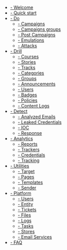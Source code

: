 * [- Welcome](/ "Welcome Page")
* [- Quick start](getting-started.md "Quick Start")
* [- Do](do.md "Do")
    - [- Campaigns]()
    - [- Campaigns groups]()
    - [- Post Campaigns]()
    - [- Emulations]()
    - [- Attacks]()
* [- Drill](drill.md "Drill")
    - [- Courses]()
    - [- Stories]()
    - [- Tracks]()
    - [- Categories]()
    - [- Groups]()
    - [- Announcements]()
    - [- Users]()
    - [- Badges]()
    - [- Policies]()
    - [- Content Logs]()
* [- Detect](detect.md "Detect")
    - [- Analyzed Emails]()
    - [- Leaked Credentials]()
    - [- IOC]()
    - [- Response]()
* [- Analytics](detect.md "Analytics")
    - [- Reports]()
    - [- Trackers]()
    - [- Credentials]()
    - [- Tracking]()
* [- Utilities](detect.md "Utilities")
    - [- Target]()
    - [- Pages]()
    - [- Templates]()
    - [- Sender]()
* [- Platform](detect.md "Platform")
    - [- Users]()
    - [- Entity]()
    - [- Tickets]()
    - [- Files]()
    - [- Logs]()
    - [- Tasks]()
    - [- Stores]()
    - [- Email Services]()
* [- FAQ](FAQ.md "FAQ")